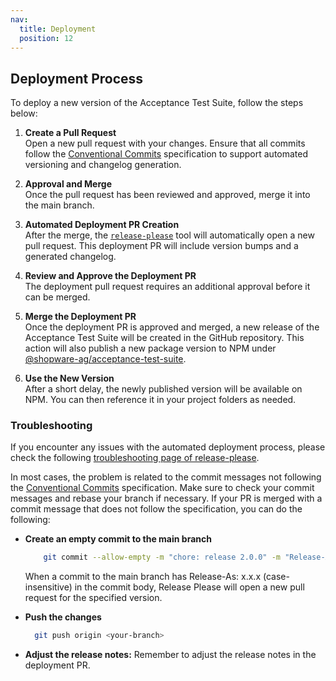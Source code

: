 ```yaml
---
nav:
  title: Deployment
  position: 12
---
```


## Deployment Process

To deploy a new version of the Acceptance Test Suite, follow the steps below:

1. **Create a Pull Request**  
 Open a new pull request with your changes. Ensure that all commits follow the [Conventional Commits](https://www.conventionalcommits.org/en/v1.0.0/) specification to support automated versioning and changelog generation.

2. **Approval and Merge**  
 Once the pull request has been reviewed and approved, merge it into the main branch.

3. **Automated Deployment PR Creation**  
 After the merge, the [`release-please`](https://github.com/googleapis/release-please) tool will automatically open a new pull request. This deployment PR will include version bumps and a generated changelog.

4. **Review and Approve the Deployment PR**  
 The deployment pull request requires an additional approval before it can be merged.

5. **Merge the Deployment PR**  
 Once the deployment PR is approved and merged, a new release of the Acceptance Test Suite will be created in the GitHub repository. This action will also publish a new package version to NPM under  
 [@shopware-ag/acceptance-test-suite](https://www.npmjs.com/package/@shopware-ag/acceptance-test-suite).

6. **Use the New Version**  
 After a short delay, the newly published version will be available on NPM. You can then reference it in your project folders as needed.

### Troubleshooting

If you encounter any issues with the automated deployment process, please check the following [troubleshooting page of release-please](https://github.com/googleapis/release-please?tab=readme-ov-file#release-please-bot-does-not-create-a-release-pr-why).

In most cases, the problem is related to the commit messages not following the [Conventional Commits](https://www.conventionalcommits.org/en/v1.0.0/) specification. Make sure to check your commit messages and rebase your branch if necessary. If your PR is merged with a commit message that does not follow the specification, you can do the following:

- **Create an empty commit to the main branch**  

  ```bash
      git commit --allow-empty -m "chore: release 2.0.0" -m "Release-As: 2.0.0"
  ```

  When a commit to the main branch has Release-As: x.x.x (case-insensitive) in the commit body, Release Please will open a new pull request for the specified version.

- **Push the changes**  

  ```bash
    git push origin <your-branch>
  ```

- **Adjust the release notes:** Remember to adjust the release notes in the deployment PR.
